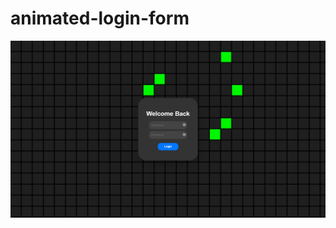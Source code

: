 # animated-login-form

![Image Alt Text](https://github.com/Pankajbatham27/animated-login-form/blob/6a1971f3ed989fc2cec07740e9a7c40d811a7a8a/Screenshot%20(61).png)
